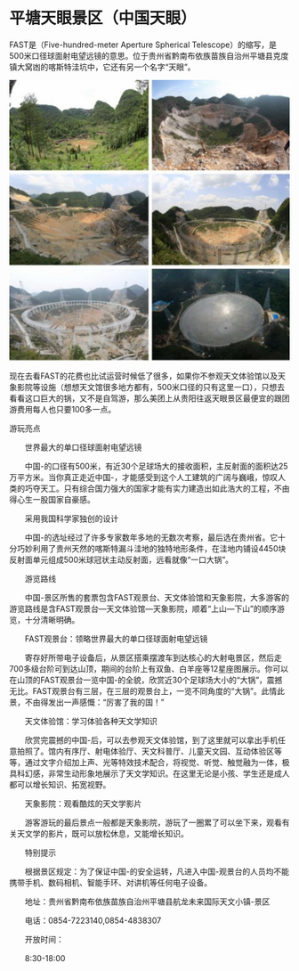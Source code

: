 # 平塘天眼景区（中国天眼）

FAST是（Five-hundred-meter Aperture Spherical Telescope）的缩写，是500米口径球面射电望远镜的意思。位于贵州省黔南布依族苗族自治州平塘县克度镇大窝凼的喀斯特洼坑中，它还有另一个名字“天眼”。 

![](.gitbook/assets/image%20%285%29.png)

现在去看FAST的花费也比试运营时候低了很多，如果你不参观天文体验馆以及天象影院等设施（想想天文馆很多地方都有，500米口径的只有这里一口），只想去看看这口巨大的锅，又不是自驾游，那么美团上从贵阳往返天眼景区最便宜的跟团游费用每人也只要100多一点。

游玩亮点

　　世界最大的单口径球面射电望远镜

　　中国-的口径有500米，有近30个足球场大的接收面积，主反射面的面积达25万平方米。当你真正走近中国-，才能感受到这个人工建筑的广阔与巍峨，惊叹人类的巧夺天工。只有综合国力强大的国家才能有实力建造出如此浩大的工程，不由得心生一股国家自豪感。

　　采用我国科学家独创的设计

　　中国-的选址经过了许多专家数年多地的无数次考察，最后选在贵州省。它十分巧妙利用了贵州天然的喀斯特漏斗洼地的独特地形条件，在洼地内铺设4450块反射面单元组成500米球冠状主动反射面，远看就像“一口大锅”。

　　游览路线

　　中国-景区所售的套票包含FAST观景台、天文体验馆和天象影院，大多游客的游览路线是含FAST观景台—天文体验馆—天象影院，顺着“上山—下山”的顺序游览，十分清晰明确。

　　FAST观景台：领略世界最大的单口径球面射电望远镜

　　寄存好所带电子设备后，从景区搭乘摆渡车到达核心的大射电景区，然后走700多级台阶可到达山顶，期间的台阶上有双鱼、白羊座等12星座图展示。你可以在山顶的FAST观景台一览中国-的全貌，欣赏近30个足球场大小的“大锅”，震撼无比。FAST观景台有三层，在三层的观景台上，一览不同角度的“大锅”。此情此景，不由得发出一声感慨：“厉害了我的国！”

　　天文体验馆：学习体验各种天文学知识

　　欣赏完震撼的中国-后，可以去参观天文体验馆，到了这里就可以拿出手机任意拍照了。馆内有序厅、射电体验厅、天文科普厅、儿童天文园、互动体验区等等，通过文字介绍加上声、光等特效技术配合，将视觉、听觉、触觉融为一体，极具科幻感，非常生动形象地展示了天文学知识。在这里无论是小孩、学生还是成人都可以增长知识、拓宽视野。

　　天象影院：观看酷炫的天文学影片

　　游客游玩的最后景点一般都是天象影院，游玩了一圈累了可以坐下来，观看有关天文学的影片，既可以放松休息，又能增长知识。

　　特别提示

　　根据景区规定：为了保证中国-的安全运转，凡进入中国-观景台的人员均不能携带手机、数码相机、智能手环、对讲机等任何电子设备。

　　地址：贵州省黔南布依族苗族自治州平塘县航龙未来国际天文小镇-景区

　　电话：0854-7223140,0854-4838307

　　开放时间：

　　8:30-18:00



